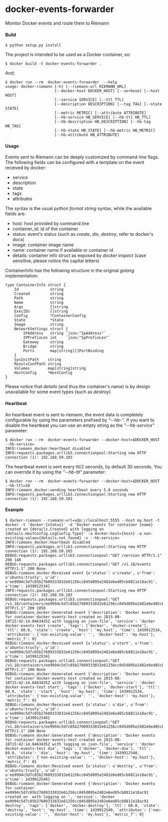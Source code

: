 # docker-events-forwarder

Monitor Docker events and route them to Riemann

#### Build

    $ python setup.py install

The project is intended to be used as a Docker container, so:

    $ docker build -t docker-events-forwarder .

And:

    $ docker run --rm  docker-events-forwarder  --help
    usage: docker-riemann [-h] [--riemann-url RIEMANN_URL]
                          [--docker-host DOCKER_HOST] [--verbose] [--host HOST]
                          [--service SERVICE] [--ttl TTL]
                          [--description DESCRIPTION] [--tag TAG] [--state STATE]
                          [--metric METRIC] [--attribute ATTRIBUTE]
                          [--hb-service HB_SERVICE] [--hb-ttl HB_TTL]
                          [--hb-description HB_DESCRIPTION] [--hb-tag HB_TAG]
                          [--hb-state HB_STATE] [--hb-metric HB_METRIC]
                          [--hb-attribute HB_ATTRIBUTE]
    
#### Usage

Events sent to Riemann can be deeply customized by command-line flags.
The following fields can be configured with a template on the event
received by docker:

 - service
 - description
 - state
 - tags
 - attributes

The syntax is the usual *python format string* syntax, while the available
fields are:

 - host: host provided by command line
 - container_id: id of the container
 - status: event's status (such as *create*, *die*, *destroy*, refer to docker's docs)
 - image: container image name
 - name: container name if available or container id
 - details: container info struct as exposed by *docker inspect* (case sensitive, please notice the capital letters)


ContainerInfo has the following structure in the original *golang* implementation:

    type ContainerInfo struct {
        Id              string
        Created         string
        Path            string
        Name            string
        Args            []string
        ExecIDs         []string
        Config          *ContainerConfig
        State           *State
        Image           string
        NetworkSettings struct {
            IPAddress   string `json:"IpAddress"`
            IPPrefixLen int    `json:"IpPrefixLen"`
            Gateway     string
            Bridge      string
            Ports       map[string][]PortBinding
        }
        SysInitPath    string
        ResolvConfPath string
        Volumes        map[string]string
        HostConfig     *HostConfig
    }
 
Please notice that *details* (and thus the container's name) is by design
unavailable for some event types (such as *destroy*)

#### Heartbeat

An heartbeat event is sent to riemann, the event data is completely configurable by using
the parameters prefixed by *"--hb-"*.
If you want to disable the heartbeat you can use an empty string as the *"--hb-service"* parameter:

    $ docker run --rm  docker-events-forwarder --docker-host=$DOCKER_HOST --hb-service=
    INFO:riemann_docker:heartbeat disabled
    INFO:requests.packages.urllib3.connectionpool:Starting new HTTP connection (1): 192.168.59.103


The heartbeat event is sent every ttl/2 seconds, by default 30 seconds. You can override it by using
the *"--hb-ttl"* parameter:

    $ docker run --rm  docker-events-forwarder --docker-host=$DOCKER_HOST --hb-ttl=10
    INFO:riemann_docker:sending heartbeat every 5.0 seconds
    INFO:requests.packages.urllib3.connectionpool:Starting new HTTP connection (1): 192.168.59.103


#### Example

    $ docker-riemann --riemann-url=udp://localhost:5555 --host my.host -t docker -t 'docker-{status}' -d 'Docker events for container {name} created on {details.Created} with logging on {details.HostConfig.LogConfig.Type}' -a docker-host={host} -a non-existing-value={details.not_found} -v --hb-service=
    INFO:riemann_docker:heartbeat disabled
    INFO:requests.packages.urllib3.connectionpool:Starting new HTTP connection (1): 192.168.59.103
    DEBUG:requests.packages.urllib3.connectionpool:"GET /version HTTP/1.1" 200 148
    DEBUG:requests.packages.urllib3.connectionpool:"GET /v1.18/events HTTP/1.1" 200 None
    DEBUG:riemann_docker:Received event {u'status': u'create', u'from': u'ubuntu:trusty', u'id': u'ee9994c5d7c85b27609333832e61256cc045d895e2482e6ed85cb8811e18ac91', u'time': 1439912534}
    INFO:requests.packages.urllib3.connectionpool:Starting new HTTP connection (2): 192.168.59.103
    DEBUG:requests.packages.urllib3.connectionpool:"GET /v1.18/containers/ee9994c5d7c85b27609333832e61256cc045d895e2482e6ed85cb8811e18ac91/json HTTP/1.1" 200 1858
    DEBUG:riemann_docker:Generated event {'description': 'Docker events for container docker-events-test created on 2015-08-18T15:42:14.8463435Z with logging on json-file', 'service': 'docker docker-events-test create', 'tags': ['docker', 'docker-create'], 'ttl': 60.0, 'state': 'create', 'host': 'my.host', 'time': 1439912534, 'attributes': {'non-existing-value': '', 'docker-host': 'my.host'}, 'metric_f': 0}
    DEBUG:riemann_docker:Received event {u'status': u'start', u'from': u'ubuntu:trusty', u'id': u'ee9994c5d7c85b27609333832e61256cc045d895e2482e6ed85cb8811e18ac91', u'time': 1439912534}
    DEBUG:requests.packages.urllib3.connectionpool:"GET /v1.18/containers/ee9994c5d7c85b27609333832e61256cc045d895e2482e6ed85cb8811e18ac91/json HTTP/1.1" 200 None
    DEBUG:riemann_docker:Generated event {'description': 'Docker events for container docker-events-test created on 2015-08-18T15:42:14.8463435Z with logging on json-file', 'service': 'docker docker-events-test start', 'tags': ['docker', 'docker-start'], 'ttl': 60.0, 'state': 'start', 'host': 'my.host', 'time': 1439912534, 'attributes': {'non-existing-value': '', 'docker-host': 'my.host'}, 'metric_f': 0}
    DEBUG:riemann_docker:Received event {u'status': u'die', u'from': u'ubuntu:trusty', u'id': u'ee9994c5d7c85b27609333832e61256cc045d895e2482e6ed85cb8811e18ac91', u'time': 1439912540}
    DEBUG:requests.packages.urllib3.connectionpool:"GET /v1.18/containers/ee9994c5d7c85b27609333832e61256cc045d895e2482e6ed85cb8811e18ac91/json HTTP/1.1" 200 None
    DEBUG:riemann_docker:Generated event {'description': 'Docker events for container docker-events-test created on 2015-08-18T15:42:14.8463435Z with logging on json-file', 'service': 'docker docker-events-test die', 'tags': ['docker', 'docker-die'], 'ttl': 60.0, 'state': 'die', 'host': 'my.host', 'time': 1439912540, 'attributes': {'non-existing-value': '', 'docker-host': 'my.host'}, 'metric_f': 0}
    DEBUG:riemann_docker:Received event {u'status': u'destroy', u'from': u'ubuntu:trusty', u'id': u'ee9994c5d7c85b27609333832e61256cc045d895e2482e6ed85cb8811e18ac91', u'time': 1439912540}
    DEBUG:riemann_docker:Generated event {'description': 'Docker events for container ee9994c5d7c85b27609333832e61256cc045d895e2482e6ed85cb8811e18ac91 created on  with logging on ', 'service': 'docker ee9994c5d7c85b27609333832e61256cc045d895e2482e6ed85cb8811e18ac91 destroy', 'tags': ['docker', 'docker-destroy'], 'ttl': 60.0, 'state': 'destroy', 'host': 'my.host', 'time': 1439912540, 'attributes': {'non-existing-value': '', 'docker-host': 'my.host'}, 'metric_f': 0}
